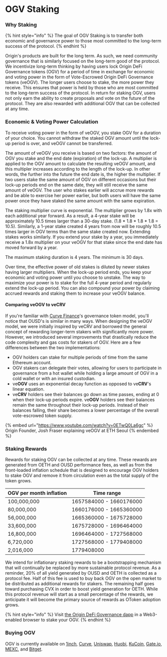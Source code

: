 # OGV Staking

### Why Staking

{% hint style="info" %}
The goal of OGV Staking is to transfer both economic and governance power to those most committed to the long-term success of the protocol.
{% endhint %}

Origin's products are built for the long term. As such, we need community governance that is similarly focused on the long-term good of the protocol. We incentivize long-term thinking by having users lock Origin DeFi Governance tokens (OGV) for a period of time in exchange for economic and voting power in the form of Vote-Escrowed Origin DeFi Governance tokens (veOGV). The longer users choose to stake, the more power they receive. This ensures that power is held by those who are most committed to the long-term success of the protocol. In return for staking OGV, users not only earn the ability to create proposals and vote on the future of the protocol. They are also rewarded with additional OGV that can be collected at any time.

### Economic & Voting Power Calculation

To receive voting power in the form of veOGV, you stake OGV for a duration of your choice. You cannot withdraw the staked OGV amount until the lock-up period is over, and veOGV cannot be transferred.

The amount of veOGV you receive is based on two factors: the amount of OGV you stake and the end date (expiration) of the lock-up. A multiplier is applied to the OGV amount to calculate the resulting veOGV amount, and this multipler increases according to the length of the lock-up. In other words, the further into the future the end date is, the higher the multiplier. If two users stake the same amount of OGV on different occasions but their lock-up periods end on the same date, they will still receive the same amount of veOGV. The user who stakes earlier will accrue more rewards and be able to exercise her power earlier, but both users will have the same power once they have staked the same amount with the same expiration.

The staking multiplier curve is exponential. The multiplier grows by 1.8x with each additional year forward. As a result, a 4-year stake will be approximately 10.5 times larger than a 30-day stake. (1.8 \* 1.8 \* 1.8 \* 1.8 = 10.5). Similarly, a 1-year stake created 4 years from now will be roughly 10.5 times larger in OGV terms than the same stake created now. Extending stakes works similarly. If you extend your stake by a year, you immediately receive a 1.8x multiplier on your veOGV for that stake since the end date has moved forward by a year.

The maximum staking duration is 4 years. The minimum is 30 days.

Over time, the effective power of old stakes is diluted by newer stakes having larger multipliers. When the lock-up period ends, you keep your economic and voting power until you choose to unstake. The way to maximize your power is to stake for the full 4-year period and regularly extend the lock-up period. You can also compound your power by claiming accrued rewards and staking them to increase your veOGV balance.

#### Comparing veOGV to veCRV

If you're familiar with [Curve Finance](https://curve.fi)'s governance token model, you'll notice that OUSD's is similar in many ways. When designing the veOGV model, we were initially inspired by veCRV and borrowed the general concept of rewarding longer-term stakers with significantly more power. However, we introduced several improvements that drastically reduce the code complexity and gas costs for stakers of OGV. Here are a few differences between the two implementations:

* OGV holders can stake for multiple periods of time from the same Ethereum account.
* OGV stakers can delegate their votes, allowing for users to participate in governance from a hot wallet while holding a large amount of OGV in a cold wallet or with an insured custodian.
* ve**OGV** uses an exponential decay function as opposed to ve**CRV**'s linear equation.
* ve**CRV** holders see their balances go down as time passes, ending at 0 when their lock-up periods expire. ve**OGV** holders see their balances remain the same throughout their lock-up periods. Instead of their balances falling, their share becomes a lower percentage of the overall vote-escrowed token supply.

{% embed url="https://www.youtube.com/watch?v=0ETwQ0La6gc" %}
Origin Founder, Josh Fraser explaining veOGV at ETH Seoul
{% endembed %}

### Staking Rewards

Rewards for staking OGV can be collected at any time. These rewards are generated from OETH and OUSD performance fees, as well as from the front-loaded inflation schedule that is designed to encourage OGV holders to stake OGV and remove it from circulation even as the total supply of the token grows.

| OGV per month inflation | Time range              |
| ----------------------- | ----------------------- |
| 100,000,000             | 1657584000 - 1660176000 |
| 80,000,000              | 1660176000 - 1665360000 |
| 56,000,000              | 1665360000 - 1675728000 |
| 33,600,000              | 1675728000 - 1696464000 |
| 16,800,000              | 1696464000 - 1727568000 |
| 6,720,000               | 1727568000 - 1779408000 |
| 2,016,000               | 1779408000              |

We intend for inflationary staking rewards to be a bootstrapping mechanism that will continually be replaced by more sustainable protocol revenue. As a reminder, 20% of all yield generated by OUSD and OETH is collected as a protocol fee. Half of this fee is used to buy back OGV on the open market to be distributed as additional rewards for stakers. The remaining half goes toward purchasing CVX in order to boost yield generation for OETH. While this protocol revenue will start as a small percentage of the rewards, we anticipate it will become the primary source of rewards as OToken adoption grows.

{% hint style="info" %}
Visit [the Origin DeFi Governance dapp](https://governance.ousd.com/stake) in a Web3-enabled browser to stake your OGV.
{% endhint %}

### Buying OGV

OGV is currently available on [1inch](https://app.1inch.io/#/1/simple/swap/ETH/OGV), [Curve](https://curve.fi/#/ethereum/pools/factory-crypto-205/swap), [Uniswap](https://app.uniswap.org/#/swap?outputCurrency=0x9c354503C38481a7A7a51629142963F98eCC12D0\&chain=mainnet), [Huobi](https://www.huobi.com/exchange/ogv\_usdt/), [KuCoin](https://www.kucoin.com/trade/OGV-USDT), [Gate.io](https://www.gate.io/trade/OGV\_USDT), [MEXC](https://www.mexc.com/exchange/OGV\_USDT), and [Bitget](https://www.bitget.com/spot/OGVUSDT\_SPBL).
